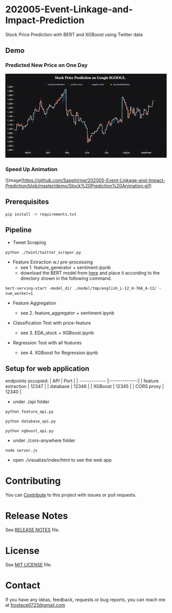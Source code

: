 # 202005-Event-Linkage-and-Impact-Prediction
Stock Price Prediction with BERT and XGBoost using Twitter data

## Demo

### Predicted New Price on One Day

![image](https://github.com/Sapphirine/202005-Event-Linkage-and-Impact-Prediction/blob/master/demo/Predicted%20New%20Price.gif)

### Speed Up Animation

![image]https://github.com/Sapphirine/202005-Event-Linkage-and-Impact-Prediction/blob/master/demo/Stock%20Prediction%20Animation.gif)

## Prerequisites

```shell
pip install -r requirements.txt
```

## Pipeline

* Tweet Scraping
```shell
python ./twint/twitter_scraper.py
```

* Feature Extraction w./ pre-processing
	* see 1. feature_generator + sentiment.ipynb
	* download the BERT model from [here](https://storage.googleapis.com/bert_models/2020_02_20/uncased_L-12_H-768_A-12.zip) and place it according to the directory shown in the following command.
```shell
bert-serving-start -model_dir ./model/tmp/english_L-12_H-768_A-12/ -num_worker=1
```

* Feature Aggregation
  
  * see 2. feature_aggregator + sentiment.ipynb
  
* Classification Test with price-feature
  
  * see 3. EDA_stock + XGBoost.ipynb
  
* Regression Test with all features
  
  * see 4. XGBoost for Regression.ipynb
  
## Setup for web application 

endpoints occupied:
| API        					| Port          |
| ------------- 			|:-------------:|
| feature extraction  | 12347 				|
| database      			| 12346      		|
| XGBoost 						| 12345      		|
| CORS proxy 					| 12340      		|

* under ./api folder
```shell
python feature_api.py
```
```shell
python database_api.py
```
```shell
python xgboost_api.py
```
* under ./cors-anywhere folder
```shell
node server.js
```

* open ./visualize/index/html to see the web app

# Contributing

You can [Contribute](docs/contributing.md) to this project with issues or pull requests.

# Release Notes

See [RELEASE NOTES](RELEASE_NOTES.md) file.

# License

See [MIT LICENSE](https://github.com/Sapphirine/202005-Event-Linkage-and-Impact-Prediction/blob/master/LICENSE) file.

# Contact

If you have any ideas, feedback, requests or bug reports, you can reach me at
[frostace0723@gmail.com](mailto:frostace0723@gmail.com)